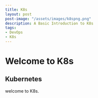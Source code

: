 ```yaml
---
title: K8s
layout: post
post-image: "/assets/images/k8spng.png"
description: A Basic Introduction to K8s
tags:
- DevOps
- K8s
---
```


# Welcome to K8s

## Kubernetes
welcome to K8s.
